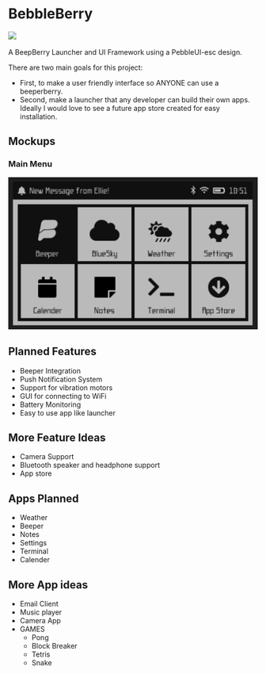# BebbleBerry
[![](https://dcbadge.vercel.app/api/server/INVITEID)](https://discord.gg/INVITEID)

A BeepBerry Launcher and UI Framework using a PebbleUI-esc design. 

There are two main goals for this project:
- First, to make a user friendly interface so ANYONE can use a beeperberry.
- Second, make a launcher that any developer can build their own apps. Ideally I would love to see a future app store created for easy installation. 

## Mockups

### Main Menu
![mainmenu](mockups/mainmenu.png)

## Planned Features
- Beeper Integration
- Push Notification System
- Support for vibration motors
- GUI for connecting to WiFi
- Battery Monitoring
- Easy to use app like launcher

## More Feature Ideas
- Camera Support
- Bluetooth speaker and headphone support
- App store

## Apps Planned
- Weather
- Beeper
- Notes
- Settings
- Terminal
- Calender

## More App ideas
- Email Client
- Music player
- Camera App
- GAMES
  - Pong
  - Block Breaker
  - Tetris
  - Snake
